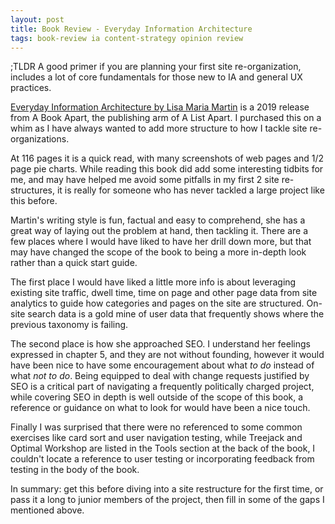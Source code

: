 ```yaml
---
layout: post
title: Book Review - Everyday Information Architecture
tags: book-review ia content-strategy opinion review
---
```


;TLDR A good primer if you are planning your first site re-organization, includes a lot of core fundamentals for those new to IA and general UX practices. 

[<u>Everyday Information Architecture</u> by Lisa Maria Martin](https://abookapart.com/products/everyday-information-architecture) is a 2019 release from A Book Apart, the publishing arm of A List Apart. I purchased this on a whim as I have always wanted to add more structure to how I tackle site re-organizations.

At 116 pages it is a quick read, with many screenshots of web pages and 1/2 page pie charts. While reading this book did add some interesting tidbits for me, and may have helped me avoid some pitfalls in my first 2 site re-structures, it is really for someone who has never tackled a large project like this before.

Martin's writing style is fun, factual and easy to comprehend, she has a great way of laying out the problem at hand, then tackling it. There are a few places where I would have liked to have her drill down more, but that may have changed the scope of the book to being a more in-depth look rather than a quick start guide. 

The first place I would have liked a little more info is about leveraging existing site traffic, dwell time, time on page and other page data from site analytics to guide how categories and pages on the site are structured. On-site search data is a gold mine of user data that frequently shows where the previous taxonomy is failing.  

The second place is how she approached SEO. I understand her feelings expressed in chapter 5, and they are not without founding, however it would have been nice to have some encouragement about what _to do_ instead of what _not to do_. Being equipped to deal with change requests justified by SEO is a critical part of navigating a frequently politically charged project, while covering SEO in depth is well outside of the scope of this book, a reference or guidance on what to look for would have been a nice touch. 

Finally I was surprised that there were no referenced to some common exercises like card sort and user navigation testing, while Treejack and Optimal Workshop are listed in the Tools section at the back of the book, I couldn't locate a reference to user testing or incorporating feedback from testing in the body of the book. 

In summary: get this before diving into a site restructure for the first time, or pass it a long to junior members of the project, then fill in some of the gaps I mentioned above. 
